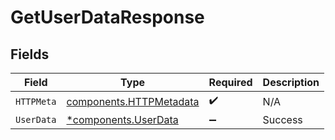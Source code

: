 # GetUserDataResponse


## Fields

| Field                                                              | Type                                                               | Required                                                           | Description                                                        |
| ------------------------------------------------------------------ | ------------------------------------------------------------------ | ------------------------------------------------------------------ | ------------------------------------------------------------------ |
| `HTTPMeta`                                                         | [components.HTTPMetadata](../../models/components/httpmetadata.md) | :heavy_check_mark:                                                 | N/A                                                                |
| `UserData`                                                         | [*components.UserData](../../models/components/userdata.md)        | :heavy_minus_sign:                                                 | Success                                                            |